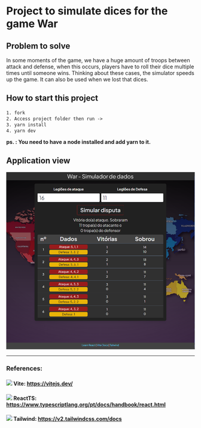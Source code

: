 # Project to simulate dices for the game War
## Problem to solve

In some moments of the game, we have a huge amount of troops between attack and defense,
when this occurs, players have to roll their dice multiple times until someone wins.
Thinking about these cases, the simulator speeds up the game.
It can also be used when we lost that dices.

## How to start this project
```
1. fork
2. Access project folder then run ->
3. yarn install
4. yarn dev
```
**ps. : You need to have a node installed and add yarn to it.** 

## Application view

<img src="./src/images/war_dice_simulator_app.png"/>

<br />
<hr />

### References:
#### <img src="https://vitejs.dev/logo.svg" width="24"/> Vite: https://vitejs.dev/ 

#### <img src="https://cdn.worldvectorlogo.com/logos/typescript-2.svg" width="24"/> ReactTS: https://www.typescriptlang.org/pt/docs/handbook/react.html
#### <img src="https://v2.tailwindcss.com/_next/static/media/tailwindcss-mark.cb8046c163f77190406dfbf4dec89848.svg" width="24"/> Tailwind: https://v2.tailwindcss.com/docs
